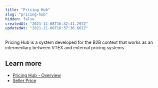 ```yaml
---
title: "Pricing Hub"
slug: "pricing-hub"
hidden: false
createdAt: "2021-11-08T16:32:41.297Z"
updatedAt: "2021-11-08T16:37:36.661Z"
---
```

Pricing Hub is a system developed for the B2B context that works as an intermediary between VTEX and external pricing systems.

## Learn more
* [Pricing Hub - Overview](https://developers.vtex.com/docs/guides/pricing-hub-overview) 
* [Seller Price](https://developers.vtex.com/docs/guides/seller-price)